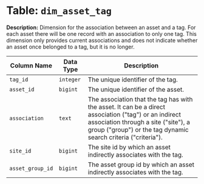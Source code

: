 # Table: `dim_asset_tag`

**Description:** Dimension for the association between an asset and a tag. For each asset there will be one record with an association to only one tag. This dimension only provides current associations and does not indicate whether an asset once belonged to a tag, but it is no longer.


| Column Name | Data Type | Description |
|-------------|-----------|-------------|
| `tag_id` | `integer` | The unique identifier of the tag. |
| `asset_id` | `bigint` | The unique identifier of the asset. |
| `association` | `text` | The association that the tag has with the asset. It can be a direct association ("tag") or an indirect association through a site ("site"), a group ("group") or the tag dynamic search criteria ("criteria"). |
| `site_id` | `bigint` | The site id by which an asset indirectly associates with the tag. |
| `asset_group_id` | `bigint` | The asset group id by which an asset indirectly associates with the tag. |